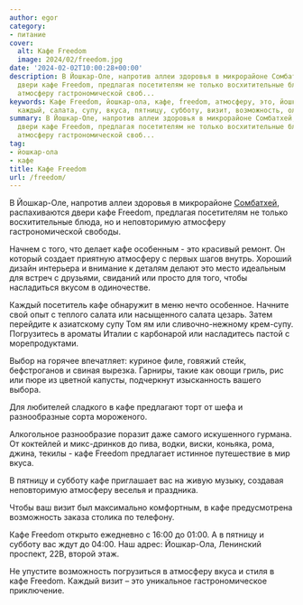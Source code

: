 ```yaml
---
author: egor
category:
- питание
cover:
  alt: Кафе Freedom
  image: 2024/02/freedom.jpg
date: '2024-02-02T10:00:28+00:00'
description: В Йошкар-Оле, напротив аллеи здоровья в микрорайоне Сомбатхей, распахиваются
  двери кафе Freedom, предлагая посетителям не только восхитительные блюда, но и неповторимую
  атмосферу гастрономической своб...
keywords: Кафе Freedom, йошкар-ола, кафе, freedom, атмосферу, это, йошкар, неповторимую,
  каждый, салата, супу, вкуса, пятницу, субботу, визит, возможность, оле
summary: В Йошкар-Оле, напротив аллеи здоровья в микрорайоне Сомбатхей, распахиваются
  двери кафе Freedom, предлагая посетителям не только восхитительные блюда, но и неповторимую
  атмосферу гастрономической своб...
tag:
- йошкар-ола
- кафе
title: Кафе Freedom
url: /freedom/
---
```


В Йошкар-Оле, напротив аллеи здоровья в микрорайоне [Сомбатхей](/sombathej/), распахиваются двери кафе Freedom, предлагая посетителям не только восхитительные блюда, но и неповторимую атмосферу гастрономической свободы.

Начнем с того, что делает кафе особенным \- это красивый ремонт. Он который создает приятную атмосферу с первых шагов внутрь. Хороший дизайн интерьера и внимание к деталям делают это место идеальным для встреч с друзьями, свиданий или просто для того, чтобы насладиться вкусом в одиночестве.

Каждый посетитель кафе обнаружит в меню нечто особенное. Начните свой опыт с теплого салата или насыщенного салата цезарь. Затем перейдите к азиатскому супу Том ям или сливочно\-нежному крем\-супу. Погрузитесь в ароматы Италии с карбонарой или насладитесь пастой с морепродуктами.

Выбор на горячее впечатляет: куриное филе, говяжий стейк, бефстроганов и свиная вырезка. Гарниры, такие как овощи гриль, рис или пюре из цветной капусты, подчеркнут изысканность вашего выбора.

Для любителей сладкого в кафе предлагают торт от шефа и разнообразные сорта мороженого.

Алкогольное разнообразие поразит даже самого искушенного гурмана. От коктейлей и микс\-дринков до пива, водки, виски, коньяка, рома, джина, текилы \- кафе Freedom предлагает истинное путешествие в мир вкуса.

В пятницу и субботу кафе приглашает вас на живую музыку, создавая неповторимую атмосферу веселья и праздника.

Чтобы ваш визит был максимально комфортным, в кафе предусмотрена возможность заказа столика по телефону.

Кафе Freedom открыто ежедневно с 16:00 до 01:00. А в пятницу и субботу вас ждут до 04:00. Наш адрес: Йошкар-Ола, Ленинский проспект, 22В, второй этаж.

Не упустите возможность погрузиться в атмосферу вкуса и стиля в кафе Freedom. Каждый визит – это уникальное гастрономическое приключение.